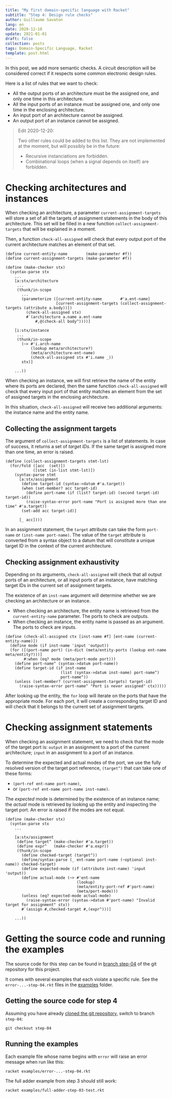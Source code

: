 ```yaml
---
title: "My first domain-specific language with Racket"
subtitle: "Step 4: Design rule checks"
author: Guillaume Savaton
lang: en
date: 2020-12-18
update: 2021-01-01
draft: false
collection: posts
tags: Domain-Specific Language, Racket
template: post.html
---
```


In this post, we add more semantic checks.
A circuit description will be considered correct if it respects some common
electronic design rules.

<!-- more -->

Here is a list of rules that we want to check:

* All the output ports of an architecture must be the assigned one, and only one time in this architecture.
* All the input ports of an instance must be assigned one, and only one time in the enclosing architecture.
* An input port of an architecture cannot be assigned.
* An output port of an instance cannot be assigned.

> Edit 2020-12-20:
>
> Two other rules could be added to this list.
> They are not implemented at the moment, but will possibly be in the future:
>
> * Recursive instanciations are forbidden.
> * Combinational loops (when a signal depends on itself) are forbidden.

Checking architectures and instances
====================================

When checking an architecture, a parameter `current-assignment-targets` will store
a set of all the targets of assignment statements in the body of this architecture.
This set will be filled in a new function `collect-assignment-targets` that
will be explained in a moment.

Then, a function `check-all-assigned` will check that every output port of the
current architecture matches an element of that set.

```racket
(define current-entity-name        (make-parameter #f))
(define current-assignment-targets (make-parameter #f))

(define (make-checker stx)
  (syntax-parse stx
    ...
    [a:stx/architecture
     ...
     (thunk/in-scope
       ...
       (parameterize ([current-entity-name        #'a.ent-name]
                      [current-assignment-targets (collect-assignment-targets (attribute a.body))])
         (check-all-assigned stx)
         #`(architecture a.name a.ent-name
             #,@(check-all body^))))]

    [i:stx/instance
     ...
     (thunk/in-scope
       (~> #'i.arch-name
           (lookup meta/architecture?)
           (meta/architecture-ent-name)
           (check-all-assigned stx #'i.name _))
       stx)]

    ...))
```

When checking an instance, we will first retrieve the name of the
entity where its ports are declared, then the same function `check-all-assigned`
will check that every input port of that entity matches an element from the set
of assigned targets in the enclosing architecture.

In this situation, `check-all-assigned` will receive two additional arguments:
the instance name and the entity name.

Collecting the assignment targets
---------------------------------

The argument of `collect-assignment-targets` is a list of statements.
In case of success, it returns a set of *target IDs*.
If the same target is assigned more than one time, an error is raised.

```racket
(define (collect-assignment-targets stmt-lst)
  (for/fold ([acc  (set)])
            ([stmt (in-list stmt-lst)])
    (syntax-parse stmt
      [a:stx/assignment
       (define target-id (syntax->datum #'a.target))
       (when (set-member? acc target-id)
         (define port-name (if (list? target-id) (second target-id) target-id))
         (raise-syntax-error port-name "Port is assigned more than one time" #'a.target))
       (set-add acc target-id)]

      [_ acc])))
```

In an assignment statement, the `target` attribute can take the form `port-name`
or `(inst-name port-name)`.
The value of the `target` attribute is converted from a syntax object to a datum
that will constitute a unique target ID in the context of the current architecture.

Checking assignment exhaustivity
--------------------------------

Depending on its arguments, `check-all-assigned` will check that all
output ports of an architecture, or all input ports of an instance, have
matching target IDs in the current set of assignment targets.

The existence of an `inst-name` argument will determine whether we are
checking an architecture or an instance.

* When checking an architecture, the entity name is retrieved from the
  `current-entity-name` parameter. The ports to check are outputs.
* When checking an instance, the entity name is passed as an argument.
  The ports to check are inputs.

```racket
(define (check-all-assigned ctx [inst-name #f] [ent-name (current-entity-name)])
  (define mode (if inst-name 'input 'output))
  (for ([(port-name port) (in-dict (meta/entity-ports (lookup ent-name meta/entity?)))]
        #:when (eq? mode (meta/port-mode port)))
    (define port-name^ (syntax->datum port-name))
    (define target-id (if inst-name
                        (list (syntax->datum inst-name) port-name^)
                        port-name^))
    (unless (set-member? (current-assignment-targets) target-id)
      (raise-syntax-error port-name^ "Port is never assigned" ctx)))))
```

After looking up the entity, the `for` loop will iterate on the ports that have
the appropriate mode.
For each port, it will create a corresponding target ID and will check that it
belongs to the current set of assignment targets.

Checking assignment statements
==============================

When checking an assignment statement, we need to check that the mode of
the target port is:
`output` in an assignment to a port of the current architecture;
`input` in an assignment to a port of an instance.

To determine the expected and actual modes of the port, we use the fully
resolved version of the target port reference, `(target^)` that can take
one of these forms:

* `(port-ref ent-name port-name)`,
* or `(port-ref ent-name port-name inst-name)`.

The *expected* mode is determined by the existence of an instance name;
the *actual* mode is retrieved by looking up the entity and inspecting the target port.
An error is raised if the modes are not equal.

```racket
(define (make-checker stx)
  (syntax-parse stx
    ...

    [a:stx/assignment
     (define target^ (make-checker #'a.target))
     (define expr^   (make-checker #'a.expr))
     (thunk/in-scope
       (define checked-target (target^))
       (define/syntax-parse (_ ent-name port-name (~optional inst-name)) checked-target)
       (define expected-mode (if (attribute inst-name) 'input 'output))
       (define actual-mode (~> #'ent-name
                               (lookup)
                               (meta/entity-port-ref #'port-name)
                               (meta/port-mode)))
       (unless (eq? expected-mode actual-mode)
         (raise-syntax-error (syntax->datum #'port-name) "Invalid target for assignment" stx))
       #`(assign #,checked-target #,(expr^)))]

    ...))
```

Getting the source code and running the examples
================================================

The source code for this step can be found in [branch step-04](https://github.com/aumouvantsillage/Tiny-HDL-Racket/tree/step-04)
of the git repository for this project.

It comes with several examples that each violate a specific rule.
See the `error-...-step-04.rkt` files in the [examples](https://github.com/aumouvantsillage/Tiny-HDL-Racket/tree/step-04/examples)
folder.

Getting the source code for step 4
----------------------------------

Assuming you have already [cloned the git repository](/2020/11/16/my-first-domain-specific-language-with-racket/step-1:-execution/#getting-the-source-code-for-step-1),
switch to branch `step-04`:

```
git checkout step-04
```

Running the examples
--------------------

Each example file whose name begins with `error` will raise an error message
when run like this:

```
racket examples/error-...-step-04.rkt
```

The full adder example from step 3 should still work:

```
racket examples/full-adder-step-03-test.rkt
```
